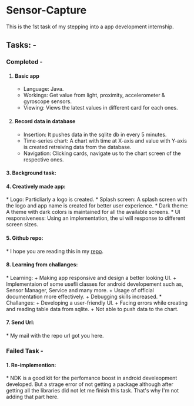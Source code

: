 # Sensor-Capture
This is the 1st task of my stepping into a app development internship.

## Tasks: -
### Completed - 
<ol>
 <li>
    <h4>Basic app</h4>
    <ul>
        <li>Language: Java.</li>
        <li>Workings: Get value from light, proximity, accelerometer & gyroscope sensors.</li>
        <li>Viewing: Views the latest values in different card for each ones.</li>
    </ul>
 </li>
  <li>
    <h4>Record data in database</h4>
    <ul>
        <li>Insertion: It pushes data in the sqlite db in every 5 minutes.</li>
        <li>Time-series chart: A chart with time at X-axis and value with Y-axis is created retreiving data from the database.</li>
        <li>Navigation: Clicking cards, navigate us to the chart screen of the respective ones.</li>
    </ul>
 </li>
</ol>

<h4>3. Background task:</h4>


<h4>4. Creatively made app:</h4>
 * Logo: Particliarly a logo is created. 
 * Splash screen: A splash screen with the logo and app name is created for better user experience.
 * Dark theme: A theme with dark colors is maintained for all the available screens.
 * UI responsiveness: Using an implementation, the ui will response to different screen sizes.

<h4>5. Github repo:</h4>
 *  I hope you are reading this in my <a href="https://github.com/Neloy-Barman/Sensor-Capture">repo</a>.

<h4>8. Learning from challanges:</h4>
 * Learning:
    + Making app responsive and design a better looking UI.
    + Implementaion of some usefli classes for android developement such as, Sensor Manager, Service and many more.
    + Usage of official documentation more effectively.
    + Debugging skills increased. 
 * Challanges:
    + Developing a user-friendly UI.
    + Facing errors while creating and reading table data from sqlite.
    + Not able to push data to the chart. 

<h4>7. Send Url:</h4>
   * My mail with the repo url got you here.

### Failed Task -
<h4>1. Re-implemention:</h4>
   * NDK is a good kit for the perfomance boost in android develeopment developed.
     But a strage error of not getting a package although after getting all the libraries did not let me finish this task.
     That's why I'm not adding that part here. 
